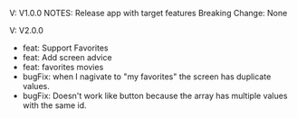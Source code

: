 V: V1.0.0
NOTES: Release app with target features
Breaking Change: None

V: V2.0.0

- feat: Support Favorites
- feat: Add screen advice
- feat: favorites movies
- bugFix: when I nagivate to "my favorites" the screen has duplicate values.
- bugFix: Doesn't work like button because the array has multiple values with the same id.
